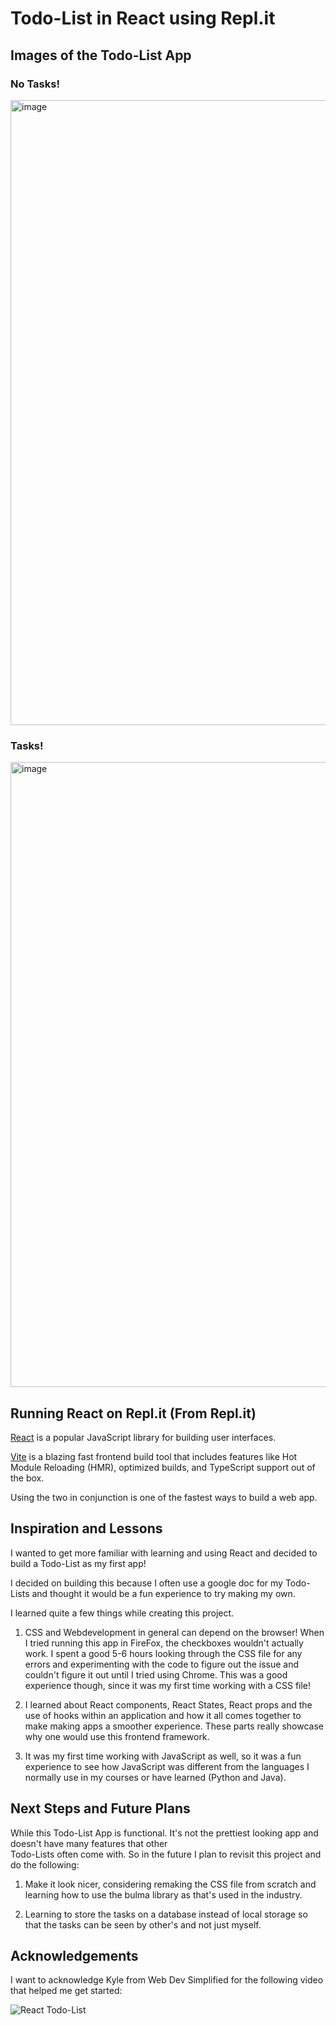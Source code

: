 # Todo-List in React using Repl.it  

## Images of the Todo-List App 

### No Tasks! 
<img width="1000" alt="image" src="https://github.com/EmceeCiao/ToDo-List/assets/107337676/7cc9b780-f73d-4a01-840c-a5133480fd84">

### Tasks! 
<img width="1000" alt="image" src="https://github.com/EmceeCiao/ToDo-List/assets/107337676/eb6f3dfd-f195-44da-999f-470c1cc7321e">


## Running React on Repl.it (From Repl.it)

[React](https://reactjs.org/) is a popular JavaScript library for building user interfaces.

[Vite](https://vitejs.dev/) is a blazing fast frontend build tool that includes features like Hot Module Reloading (HMR), optimized builds, and TypeScript support out of the box.

Using the two in conjunction is one of the fastest ways to build a web app.

## Inspiration and Lessons 

I wanted to get more familiar with learning and using React and decided to build a Todo-List as my first app! 

I decided on building this because I often use a google doc for my Todo-Lists and thought it would be a fun experience to 
try making my own. 

I learned quite a few things while creating this project. 

1) CSS and Webdevelopment in general can depend on the browser! When I tried running this app in FireFox,
   the checkboxes wouldn't actually work. I spent a good 5-6 hours looking through the CSS file for any errors
   and experimenting with the code to figure out the issue and couldn't figure it out until I tried using Chrome.
   This was a good experience though, since it was my first time working with a CSS file!

2) I learned about React components, React States, React props and the use of hooks within an application
   and how it all comes together to make making apps a smoother experience. These parts really showcase why
   one would use this frontend framework.

3) It was my first time working with JavaScript as well, so it was a fun experience to see how JavaScript was different
  from the languages I normally use in my courses or have learned (Python and Java).

## Next Steps and Future Plans 

While this Todo-List App is functional. It's not the prettiest looking app and doesn't have many features that other  
Todo-Lists often come with. So in the future I plan to revisit this project and do the following: 

1) Make it look nicer, considering remaking the CSS file from scratch and learning how to use the bulma library as that's
   used in the industry.

2) Learning to store the tasks on a database instead of local storage so that the tasks can be seen by other's and not just myself. 

## Acknowledgements  

I want to acknowledge Kyle from Web Dev Simplified for the following video that helped me get started: 

![React Todo-List](https://www.youtube.com/watch?v=Rh3tobg7hEo) 




